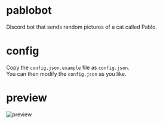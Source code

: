 # pablobot

Discord bot that sends random pictures of a cat called Pablo.

# config

Copy the `config.json.example` file as `config.json`.\
You can then modify the `config.json` as you like.

# preview

![preview](https://i.imgur.com/0ZHqdBX.gif "pablo-preview")
